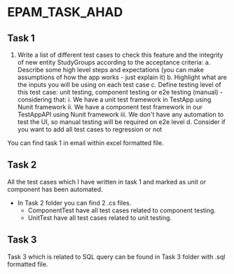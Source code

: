 # EPAM_TASK_AHAD

## Task 1
1.	Write a list of different test cases to check this feature and the integrity of new entity StudyGroups according to the acceptance criteria:
 a.	Describe some high level steps and expectations (you can make assumptions of how the app works - just explain it)
 b.	Highlight what are the inputs you will be using on each test case
 c.	Define testing level of this test case: unit testing, component testing or e2e testing (manual) - considering that:
   i.	We have a unit test framework in TestApp using Nunit framework
   ii.	We have a component test framework in our TestAppAPI using Nunit framework
   iii.	We don't have any automation to test the UI, so manual testing will be required on e2e level
d.	Consider if you want to add all test cases to regression or not

You can find task 1 in email within excel formatted file.

## Task 2
All the test cases which I have written in task 1 and marked as unit or component has been automated.
* In Task 2 folder you can find 2 .cs files.
  * ComponentTest have all test cases related to component testing.
  * UnitTest have all test cases related to unit testing.

## Task 3
Task 3 which is related to SQL query can be found in Task 3 folder with .sql formatted file.
